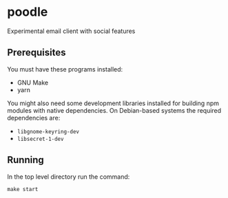 # poodle

Experimental email client with social features

## Prerequisites

You must have these programs installed:

- GNU Make
- yarn

You might also need some development libraries installed for building npm
modules with native dependencies. On Debian-based systems the required
dependencies are:

- `libgnome-keyring-dev`
- `libsecret-1-dev`

## Running

In the top level directory run the command:

    make start
